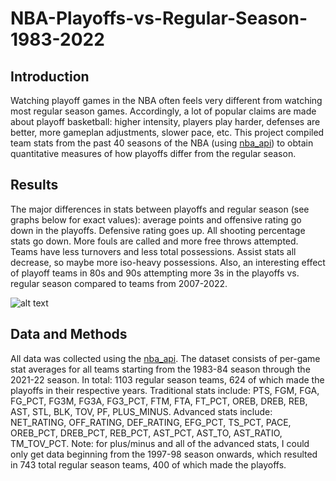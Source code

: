 # NBA-Playoffs-vs-Regular-Season-1983-2022

## Introduction
Watching playoff games in the NBA often feels very different from watching most regular season games. Accordingly, a lot of popular claims are made about playoff basketball: higher intensity, players play harder, defenses are better, more gameplan adjustments, slower pace, etc. This project compiled team stats from the past 40 seasons of the NBA (using [nba_api](https://github.com/swar/nba_api)) to obtain quantitative measures of how playoffs differ from the regular season.

## Results
The major differences in stats between playoffs and regular season (see graphs below for exact values): average points and offensive rating go down in the playoffs. Defensive rating goes up. All shooting percentage stats go down. More fouls are called and more free throws attempted. Teams have less turnovers and less total possessions. Assist stats all decrease, so maybe more iso-heavy possessions. Also, an interesting effect of playoff teams in 80s and 90s attempting more 3s in the playoffs vs. regular season compared to teams from 2007-2022.

![alt text](https://imgur.com/a/l2PWT23 "barGraphs_playoffsMinusRegSeason")


## Data and Methods
All data was collected using the [nba_api](https://github.com/swar/nba_api). The dataset consists of per-game stat averages for all teams starting from the 1983-84 season through the 2021-22 season. In total: 1103 regular season teams, 624 of which made the playoffs in their respective years. Traditional stats include: PTS, FGM, FGA, FG_PCT, FG3M, FG3A, FG3_PCT, FTM, FTA, FT_PCT, OREB, DREB, REB, AST, STL, BLK, TOV, PF, PLUS_MINUS. Advanced stats include: NET_RATING, OFF_RATING, DEF_RATING, EFG_PCT, TS_PCT, PACE, OREB_PCT, DREB_PCT, REB_PCT, AST_PCT, AST_TO, AST_RATIO, TM_TOV_PCT. Note: for plus/minus and all of the advanced stats, I could only get data beginning from the 1997-98 season onwards, which resulted in 743 total regular season teams, 400 of which made the playoffs. 
